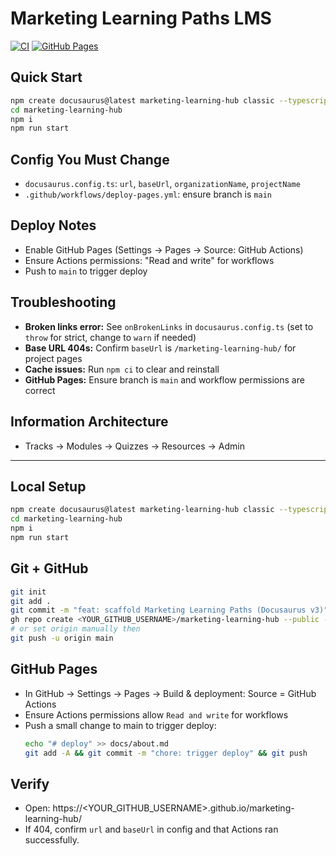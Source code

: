 
# Marketing Learning Paths LMS

[![CI](https://github.com/<YOUR_GITHUB_USERNAME>/marketing-learning-hub/actions/workflows/deploy-pages.yml/badge.svg)](https://github.com/<YOUR_GITHUB_USERNAME>/marketing-learning-hub/actions)
[![GitHub Pages](https://img.shields.io/badge/GitHub%20Pages-Live-blue)](https://<YOUR_GITHUB_USERNAME>.github.io/marketing-learning-hub/)

## Quick Start

```sh
npm create docusaurus@latest marketing-learning-hub classic --typescript
cd marketing-learning-hub
npm i
npm run start
```

## Config You Must Change
- `docusaurus.config.ts`: `url`, `baseUrl`, `organizationName`, `projectName`
- `.github/workflows/deploy-pages.yml`: ensure branch is `main`

## Deploy Notes
- Enable GitHub Pages (Settings → Pages → Source: GitHub Actions)
- Ensure Actions permissions: "Read and write" for workflows
- Push to `main` to trigger deploy

## Troubleshooting
- **Broken links error:** See `onBrokenLinks` in `docusaurus.config.ts` (set to `throw` for strict, change to `warn` if needed)
- **Base URL 404s:** Confirm `baseUrl` is `/marketing-learning-hub/` for project pages
- **Cache issues:** Run `npm ci` to clear and reinstall
- **GitHub Pages:** Ensure branch is `main` and workflow permissions are correct

## Information Architecture
- Tracks → Modules → Quizzes → Resources → Admin

---

## Local Setup
```sh
npm create docusaurus@latest marketing-learning-hub classic --typescript
cd marketing-learning-hub
npm i
npm run start
```

## Git + GitHub
```sh
git init
git add .
git commit -m "feat: scaffold Marketing Learning Paths (Docusaurus v3)"
gh repo create <YOUR_GITHUB_USERNAME>/marketing-learning-hub --public --source=. --remote=origin --push
# or set origin manually then
git push -u origin main
```

## GitHub Pages
- In GitHub → Settings → Pages → Build & deployment: Source = GitHub Actions
- Ensure Actions permissions allow `Read and write` for workflows
- Push a small change to main to trigger deploy:
	```sh
	echo "# deploy" >> docs/about.md
	git add -A && git commit -m "chore: trigger deploy" && git push
	```

## Verify
- Open: https://<YOUR_GITHUB_USERNAME>.github.io/marketing-learning-hub/
- If 404, confirm `url` and `baseUrl` in config and that Actions ran successfully.
